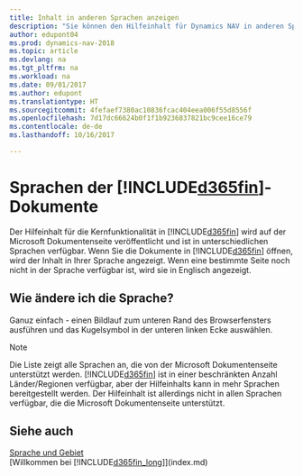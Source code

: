 ```yaml
---
title: Inhalt in anderen Sprachen anzeigen
description: "Sie können den Hilfeinhalt für Dynamics NAV in anderen Sprachen anzeigen."
author: edupont04
ms.prod: dynamics-nav-2018
ms.topic: article
ms.devlang: na
ms.tgt_pltfrm: na
ms.workload: na
ms.date: 09/01/2017
ms.author: edupont
ms.translationtype: HT
ms.sourcegitcommit: 4fefaef7380ac10836fcac404eea006f55d8556f
ms.openlocfilehash: 7d17dc66624b0f1f1b9236837821bc9cee16ce79
ms.contentlocale: de-de
ms.lasthandoff: 10/16/2017

---
```

# <a name="languages-of-the-included365finincludesd365finmdmd-docs"></a>Sprachen der [!INCLUDE[d365fin](includes/d365fin_md.md)]-Dokumente
Der Hilfeinhalt für die Kernfunktionalität in [!INCLUDE[d365fin](includes/d365fin_md.md)] wird auf der Microsoft Dokumentenseite veröffentlicht und ist in unterschiedlichen Sprachen verfügbar. Wenn Sie die Dokumente in [!INCLUDE[d365fin](includes/d365fin_md.md)] öffnen, wird der Inhalt in Ihrer Sprache angezeigt. Wenn eine bestimmte Seite noch nicht in der Sprache verfügbar ist, wird sie in Englisch angezeigt.

## <a name="how-do-i-change-the-language"></a>Wie ändere ich die Sprache?
Ganuz einfach - einen Bildlauf zum unteren Rand des Browserfensters ausführen und das Kugelsymbol in der unteren linken Ecke auswählen.

> [!NOTE]  
> Die Liste zeigt alle Sprachen an, die von der Microsoft Dokumentenseite unterstützt werden. [!INCLUDE[d365fin](includes/d365fin_md.md)] ist in einer beschränkten Anzahl Länder/Regionen verfügbar, aber der Hilfeinhalts kann in mehr Sprachen bereitgestellt werden. Der Hilfeinhalt ist allerdings nicht in allen Sprachen verfügbar, die die Microsoft Dokumentenseite unterstützt.

## <a name="see-also"></a>Siehe auch
[Sprache und Gebiet](about-locale-language.md)  
[Willkommen bei [!INCLUDE[d365fin_long](includes/d365fin_long_md.md)]](index.md)  

